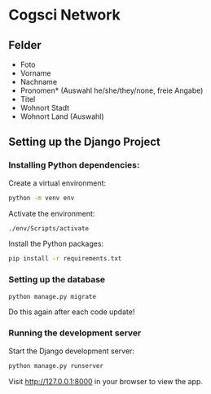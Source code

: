 # Cogsci Network

## Felder

- Foto
- Vorname
- Nachname
- Pronomen* (Auswahl he/she/they/none, freie Angabe)
- Titel
- Wohnort Stadt
- Wohnort Land (Auswahl)

## Setting up the Django Project

### Installing Python dependencies:

Create a virtual environment:

```bash
python -m venv env
```

Activate the environment:

```bash
./env/Scripts/activate
```

Install the Python packages:

```bash
pip install -r requirements.txt
```

### Setting up the database

```bash
python manage.py migrate
```

Do this again after each code update!

### Running the development server

Start the Django development server:

```bash
python manage.py runserver
```

Visit http://127.0.0.1:8000 in your browser to view the app.
